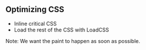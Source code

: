 ## Optimizing CSS

* Inline critical CSS <!-- .element: class="fragment" -->
* Load the rest of the CSS with LoadCSS <!-- .element: class="fragment" -->

Note:
We want the paint to happen as soon as possible. 
